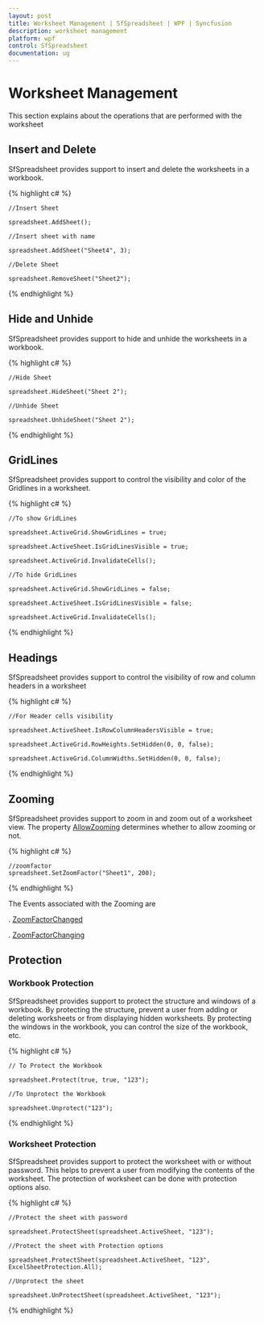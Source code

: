 ```yaml
---
layout: post
title: Worksheet Management | SfSpreadsheet | WPF | Syncfusion
description: worksheet management
platform: wpf
control: SfSpreadsheet
documentation: ug
---
```


# Worksheet Management
 This section explains about the operations that are performed with the worksheet
  
## Insert and Delete

SfSpreadsheet provides support to insert and delete the worksheets in a workbook.

{% highlight c# %}

    //Insert Sheet

    spreadsheet.AddSheet();
	
	//Insert sheet with name

    spreadsheet.AddSheet("Sheet4", 3);

    //Delete Sheet

    spreadsheet.RemoveSheet("Sheet2");

{% endhighlight %}
<br/>

## Hide and Unhide

SfSpreadsheet provides support to hide and unhide the worksheets in a workbook.

{% highlight c# %}

    //Hide Sheet

    spreadsheet.HideSheet("Sheet 2");

    //Unhide Sheet

    spreadsheet.UnhideSheet("Sheet 2");

{% endhighlight %}
<br/>

## GridLines

SfSpreadsheet provides support to control the visibility and color of the Gridlines in a worksheet.

{% highlight c# %}

    //To show GridLines

    spreadsheet.ActiveGrid.ShowGridLines = true;

    spreadsheet.ActiveSheet.IsGridLinesVisible = true;

    spreadsheet.ActiveGrid.InvalidateCells();

    //To hide GridLines

    spreadsheet.ActiveGrid.ShowGridLines = false;

    spreadsheet.ActiveSheet.IsGridLinesVisible = false;

    spreadsheet.ActiveGrid.InvalidateCells();

{% endhighlight %}
<br/>

## Headings

SfSpreadsheet provides support to control the visibility of row and column headers in a worksheet

{% highlight c# %}

    //For Header cells visibility

    spreadsheet.ActiveSheet.IsRowColumnHeadersVisible = true;

    spreadsheet.ActiveGrid.RowHeights.SetHidden(0, 0, false);

    spreadsheet.ActiveGrid.ColumnWidths.SetHidden(0, 0, false);

{% endhighlight %}
<br/>

## Zooming

SfSpreadsheet provides support to zoom in and zoom out of a worksheet view. The property [AllowZooming](http://help.syncfusion.com/cr/cref_files/wpf/sfspreadsheet/topic6319.html) determines whether to allow zooming or not.

{% highlight c# %}

    //zoomfactor
    spreadsheet.SetZoomFactor("Sheet1", 200);

{% endhighlight %}

The Events associated with the Zooming are 

. [ZoomFactorChanged](http://help.syncfusion.com/cr/cref_files/wpf/sfspreadsheet/topic6346.html)

. [ZoomFactorChanging](http://help.syncfusion.com/cr/cref_files/wpf/sfspreadsheet/topic6347.html)
<br/>

## Protection

### Workbook Protection

SfSpreadsheet provides support to protect the structure and windows of a workbook. By protecting the structure, prevent a user from adding or deleting worksheets or from displaying hidden worksheets. By protecting the windows in the workbook, you can control the size of the workbook, etc.

{% highlight c# %}

    // To Protect the Workbook 

    spreadsheet.Protect(true, true, "123");

    //To Unprotect the Workbook

    spreadsheet.Unprotect("123");

{% endhighlight %}

### Worksheet Protection

SfSpreadsheet provides support to protect the worksheet with or without password. This helps to prevent a user from modifying the contents of the worksheet. The protection of worksheet can be done with protection options also.

{% highlight c# %}

    //Protect the sheet with password

    spreadsheet.ProtectSheet(spreadsheet.ActiveSheet, "123");

    //Protect the sheet with Protection options

    spreadsheet.ProtectSheet(spreadsheet.ActiveSheet, "123", ExcelSheetProtection.All);

    //Unprotect the sheet

    spreadsheet.UnProtectSheet(spreadsheet.ActiveSheet, "123");

{% endhighlight %}

